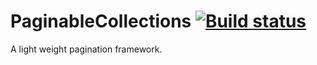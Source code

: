 # PaginableCollections [![Build status](https://ci.appveyor.com/api/projects/status/dbq4v5w2tlfy6ndj?svg=true)](https://ci.appveyor.com/project/wshirey/paginablecollections)
A light weight pagination framework.
